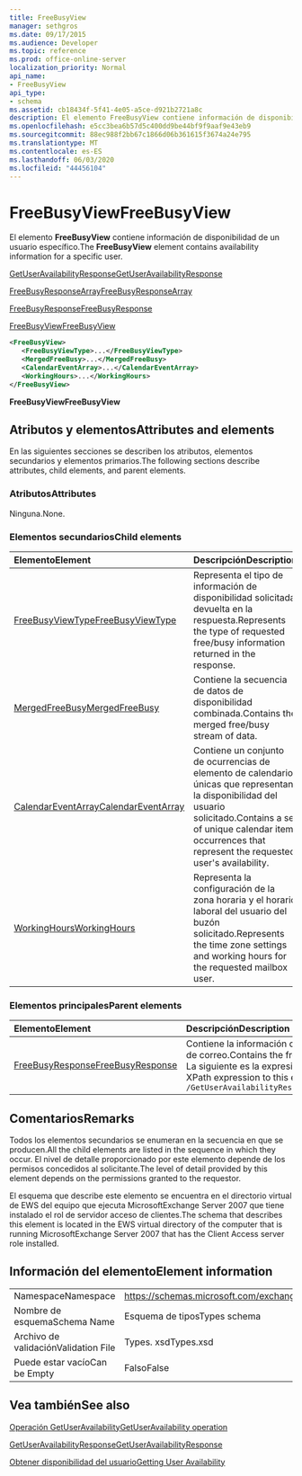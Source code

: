 ```yaml
---
title: FreeBusyView
manager: sethgros
ms.date: 09/17/2015
ms.audience: Developer
ms.topic: reference
ms.prod: office-online-server
localization_priority: Normal
api_name:
- FreeBusyView
api_type:
- schema
ms.assetid: cb18434f-5f41-4e05-a5ce-d921b2721a8c
description: El elemento FreeBusyView contiene información de disponibilidad de un usuario específico.
ms.openlocfilehash: e5cc3bea6b57d5c400dd9be44bf9f9aaf9e43eb9
ms.sourcegitcommit: 88ec988f2bb67c1866d06b361615f3674a24e795
ms.translationtype: MT
ms.contentlocale: es-ES
ms.lasthandoff: 06/03/2020
ms.locfileid: "44456104"
---
```

# <a name="freebusyview"></a><span data-ttu-id="ff594-103">FreeBusyView</span><span class="sxs-lookup"><span data-stu-id="ff594-103">FreeBusyView</span></span>

<span data-ttu-id="ff594-104">El elemento **FreeBusyView** contiene información de disponibilidad de un usuario específico.</span><span class="sxs-lookup"><span data-stu-id="ff594-104">The **FreeBusyView** element contains availability information for a specific user.</span></span> 
  
[<span data-ttu-id="ff594-105">GetUserAvailabilityResponse</span><span class="sxs-lookup"><span data-stu-id="ff594-105">GetUserAvailabilityResponse</span></span>](getuseravailabilityresponse.md)
  
[<span data-ttu-id="ff594-106">FreeBusyResponseArray</span><span class="sxs-lookup"><span data-stu-id="ff594-106">FreeBusyResponseArray</span></span>](freebusyresponsearray.md)
  
[<span data-ttu-id="ff594-107">FreeBusyResponse</span><span class="sxs-lookup"><span data-stu-id="ff594-107">FreeBusyResponse</span></span>](freebusyresponse.md)
  
[<span data-ttu-id="ff594-108">FreeBusyView</span><span class="sxs-lookup"><span data-stu-id="ff594-108">FreeBusyView</span></span>](freebusyview.md)
  
```xml
<FreeBusyView>
   <FreeBusyViewType>...</FreeBusyViewType>
   <MergedFreeBusy>...</MergedFreeBusy>
   <CalendarEventArray>...</CalendarEventArray>
   <WorkingHours>...</WorkingHours>
</FreeBusyView>
```

 <span data-ttu-id="ff594-109">**FreeBusyView**</span><span class="sxs-lookup"><span data-stu-id="ff594-109">**FreeBusyView**</span></span>
## <a name="attributes-and-elements"></a><span data-ttu-id="ff594-110">Atributos y elementos</span><span class="sxs-lookup"><span data-stu-id="ff594-110">Attributes and elements</span></span>

<span data-ttu-id="ff594-111">En las siguientes secciones se describen los atributos, elementos secundarios y elementos primarios.</span><span class="sxs-lookup"><span data-stu-id="ff594-111">The following sections describe attributes, child elements, and parent elements.</span></span>
  
### <a name="attributes"></a><span data-ttu-id="ff594-112">Atributos</span><span class="sxs-lookup"><span data-stu-id="ff594-112">Attributes</span></span>

<span data-ttu-id="ff594-113">Ninguna.</span><span class="sxs-lookup"><span data-stu-id="ff594-113">None.</span></span>
  
### <a name="child-elements"></a><span data-ttu-id="ff594-114">Elementos secundarios</span><span class="sxs-lookup"><span data-stu-id="ff594-114">Child elements</span></span>

|<span data-ttu-id="ff594-115">**Elemento**</span><span class="sxs-lookup"><span data-stu-id="ff594-115">**Element**</span></span>|<span data-ttu-id="ff594-116">**Descripción**</span><span class="sxs-lookup"><span data-stu-id="ff594-116">**Description**</span></span>|
|:-----|:-----|
|[<span data-ttu-id="ff594-117">FreeBusyViewType</span><span class="sxs-lookup"><span data-stu-id="ff594-117">FreeBusyViewType</span></span>](freebusyviewtype.md) <br/> |<span data-ttu-id="ff594-118">Representa el tipo de información de disponibilidad solicitada devuelta en la respuesta.</span><span class="sxs-lookup"><span data-stu-id="ff594-118">Represents the type of requested free/busy information returned in the response.</span></span>  <br/> |
|[<span data-ttu-id="ff594-119">MergedFreeBusy</span><span class="sxs-lookup"><span data-stu-id="ff594-119">MergedFreeBusy</span></span>](mergedfreebusy.md) <br/> |<span data-ttu-id="ff594-120">Contiene la secuencia de datos de disponibilidad combinada.</span><span class="sxs-lookup"><span data-stu-id="ff594-120">Contains the merged free/busy stream of data.</span></span>  <br/> |
|[<span data-ttu-id="ff594-121">CalendarEventArray</span><span class="sxs-lookup"><span data-stu-id="ff594-121">CalendarEventArray</span></span>](calendareventarray.md) <br/> |<span data-ttu-id="ff594-122">Contiene un conjunto de ocurrencias de elemento de calendario únicas que representan la disponibilidad del usuario solicitado.</span><span class="sxs-lookup"><span data-stu-id="ff594-122">Contains a set of unique calendar item occurrences that represent the requested user's availability.</span></span>  <br/> |
|[<span data-ttu-id="ff594-123">WorkingHours</span><span class="sxs-lookup"><span data-stu-id="ff594-123">WorkingHours</span></span>](workinghours-ex15websvcsotherref.md) <br/> |<span data-ttu-id="ff594-124">Representa la configuración de la zona horaria y el horario laboral del usuario del buzón solicitado.</span><span class="sxs-lookup"><span data-stu-id="ff594-124">Represents the time zone settings and working hours for the requested mailbox user.</span></span>  <br/> |
   
### <a name="parent-elements"></a><span data-ttu-id="ff594-125">Elementos principales</span><span class="sxs-lookup"><span data-stu-id="ff594-125">Parent elements</span></span>

|<span data-ttu-id="ff594-126">**Elemento**</span><span class="sxs-lookup"><span data-stu-id="ff594-126">**Element**</span></span>|<span data-ttu-id="ff594-127">**Descripción**</span><span class="sxs-lookup"><span data-stu-id="ff594-127">**Description**</span></span>|
|:-----|:-----|
|[<span data-ttu-id="ff594-128">FreeBusyResponse</span><span class="sxs-lookup"><span data-stu-id="ff594-128">FreeBusyResponse</span></span>](freebusyresponse.md) <br/> |<span data-ttu-id="ff594-129">Contiene la información de disponibilidad de un único usuario de buzón de correo.</span><span class="sxs-lookup"><span data-stu-id="ff594-129">Contains the free/busy information for a single mailbox user.</span></span>  <br/> <span data-ttu-id="ff594-130">La siguiente es la expresión XPath a este elemento:</span><span class="sxs-lookup"><span data-stu-id="ff594-130">The following is the XPath expression to this element:</span></span>  <br/>  `/GetUserAvailabilityResponse/FreeBusyResponseArray/FreeBusyResponse` <br/> |
   
## <a name="remarks"></a><span data-ttu-id="ff594-131">Comentarios</span><span class="sxs-lookup"><span data-stu-id="ff594-131">Remarks</span></span>

<span data-ttu-id="ff594-132">Todos los elementos secundarios se enumeran en la secuencia en que se producen.</span><span class="sxs-lookup"><span data-stu-id="ff594-132">All the child elements are listed in the sequence in which they occur.</span></span> <span data-ttu-id="ff594-133">El nivel de detalle proporcionado por este elemento depende de los permisos concedidos al solicitante.</span><span class="sxs-lookup"><span data-stu-id="ff594-133">The level of detail provided by this element depends on the permissions granted to the requestor.</span></span>
  
<span data-ttu-id="ff594-134">El esquema que describe este elemento se encuentra en el directorio virtual de EWS del equipo que ejecuta MicrosoftExchange Server 2007 que tiene instalado el rol de servidor acceso de clientes.</span><span class="sxs-lookup"><span data-stu-id="ff594-134">The schema that describes this element is located in the EWS virtual directory of the computer that is running MicrosoftExchange Server 2007 that has the Client Access server role installed.</span></span>
  
## <a name="element-information"></a><span data-ttu-id="ff594-135">Información del elemento</span><span class="sxs-lookup"><span data-stu-id="ff594-135">Element information</span></span>

|||
|:-----|:-----|
|<span data-ttu-id="ff594-136">Namespace</span><span class="sxs-lookup"><span data-stu-id="ff594-136">Namespace</span></span>  <br/> |https://schemas.microsoft.com/exchange/services/2006/types  <br/> |
|<span data-ttu-id="ff594-137">Nombre de esquema</span><span class="sxs-lookup"><span data-stu-id="ff594-137">Schema Name</span></span>  <br/> |<span data-ttu-id="ff594-138">Esquema de tipos</span><span class="sxs-lookup"><span data-stu-id="ff594-138">Types schema</span></span>  <br/> |
|<span data-ttu-id="ff594-139">Archivo de validación</span><span class="sxs-lookup"><span data-stu-id="ff594-139">Validation File</span></span>  <br/> |<span data-ttu-id="ff594-140">Types. xsd</span><span class="sxs-lookup"><span data-stu-id="ff594-140">Types.xsd</span></span>  <br/> |
|<span data-ttu-id="ff594-141">Puede estar vacío</span><span class="sxs-lookup"><span data-stu-id="ff594-141">Can be Empty</span></span>  <br/> |<span data-ttu-id="ff594-142">Falso</span><span class="sxs-lookup"><span data-stu-id="ff594-142">False</span></span>  <br/> |
   
## <a name="see-also"></a><span data-ttu-id="ff594-143">Vea también</span><span class="sxs-lookup"><span data-stu-id="ff594-143">See also</span></span>



[<span data-ttu-id="ff594-144">Operación GetUserAvailability</span><span class="sxs-lookup"><span data-stu-id="ff594-144">GetUserAvailability operation</span></span>](getuseravailability-operation.md)
  
[<span data-ttu-id="ff594-145">GetUserAvailabilityResponse</span><span class="sxs-lookup"><span data-stu-id="ff594-145">GetUserAvailabilityResponse</span></span>](getuseravailabilityresponse.md)


[<span data-ttu-id="ff594-146">Obtener disponibilidad del usuario</span><span class="sxs-lookup"><span data-stu-id="ff594-146">Getting User Availability</span></span>](https://msdn.microsoft.com/library/d4133fcb-9b0f-4e6b-aadf-a389da83516a%28Office.15%29.aspx)

